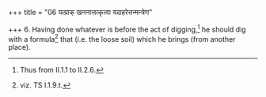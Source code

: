 +++
title = "06 यत्प्राक् खननात्तत्कृत्वा यदाहरेत्तन्मन्त्रेण"

+++
6. Having done whatever is before the act of digging,[^1] he should dig with a formula[^2] that (i.e. the loose soil) which he brings (from another place).  

[^1]: Thus from II.1.1 to II.2.6.  

[^2]: viz. TS I.1.9.t. 
